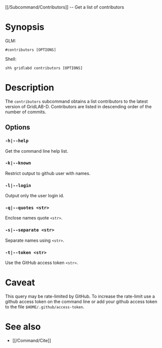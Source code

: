 [[/Subcommand/Contributors]] -- Get a list of contributors

# Synopsis

GLM:

~~~
#contributors [OPTIONS]
~~~

Shell:

~~~
sh% gridlabd contributors [OPTIONS]
~~~

# Description

The `contributors` subcommand obtains a list contributors to the latest version of GridLAB-D. Contributors are listed in descending order of the number of commits.

## Options

### `-h|--help`

Get the command line help list.

### `-k|--known`

Restrict output to github user with names.

### `-l|--login`

Output only the user login id.

### `-q|--quotes <str>`

Enclose names quote `<str>`.

### `-s|--separate <str>`

Separate names using `<str>`.

### `-t|--token <str>`

Use the GitHub access token `<str>`.

# Caveat

This query may be rate-limited by GitHub.  To increase the rate-limit use a github access token on the command line or add your github access token to the file `$HOME/.github/access-token`.

# See also

* [[/Command/Cite]]
